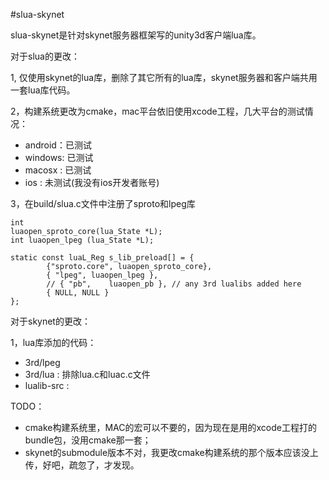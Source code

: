 #slua-skynet

slua-skynet是针对skynet服务器框架写的unity3d客户端lua库。

对于slua的更改：

1, 仅使用skynet的lua库，删除了其它所有的lua库，skynet服务器和客户端共用一套lua库代码。

2，构建系统更改为cmake，mac平台依旧使用xcode工程，几大平台的测试情况：
*	android：已测试
*	windows: 已测试
*	macosx : 已测试
*	ios    : 未测试(我没有ios开发者账号)

3，在build/slua.c文件中注册了sproto和lpeg库

	int
	luaopen_sproto_core(lua_State *L);
	int luaopen_lpeg (lua_State *L);
	
	static const luaL_Reg s_lib_preload[] = {	
	        {"sproto.core", luaopen_sproto_core},
	        { "lpeg", luaopen_lpeg },
			// { "pb",    luaopen_pb }, // any 3rd lualibs added here
			{ NULL, NULL }
	};
	
对于skynet的更改：

1，lua库添加的代码：

*	3rd/lpeg
*	3rd/lua :  排除lua.c和luac.c文件
*	lualib-src : 


TODO：
*	cmake构建系统里，MAC的宏可以不要的，因为现在是用的xcode工程打的bundle包，没用cmake那一套；
*	skynet的submodule版本不对，我更改cmake构建系统的那个版本应该没上传，好吧，疏忽了，才发现。


	
	
	
